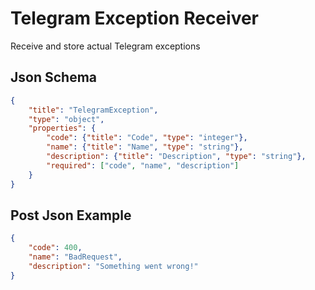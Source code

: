 # Telegram Exception Receiver
Receive and store actual Telegram exceptions

## Json Schema
```json
{
    "title": "TelegramException",
    "type": "object",
    "properties": {
        "code": {"title": "Code", "type": "integer"},
        "name": {"title": "Name", "type": "string"},
        "description": {"title": "Description", "type": "string"},
        "required": ["code", "name", "description"]
    }
}
```

## Post Json Example
```json
{
    "code": 400,
    "name": "BadRequest",
    "description": "Something went wrong!"
}
```
